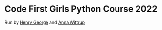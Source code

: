 # Code First Girls Python Course 2022

Run by [Henry George](https://www.linkedin.com/in/hjegeorge/) and [Anna Wittrup](https://www.linkedin.com/in/anna-wittrup-641b1910b/)
